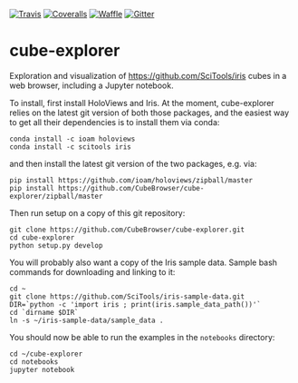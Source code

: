 [![Travis](https://api.travis-ci.org/CubeBrowser/cube-explorer.svg?branch=master)](https://travis-ci.org/CubeBrowser/cube-explorer)
[![Coveralls](https://img.shields.io/coveralls/CubeBrowser/cube-explorer.svg)](https://coveralls.io/github/CubeBrowser/cube-explorer)
[![Waffle](https://badge.waffle.io/CubeBrowser/cube-explorer.png?label=ready&title=ready)](https://waffle.io/CubeBrowser/cube-explorer)
[![Gitter](https://badges.gitter.im/Join%20Chat.svg)](https://gitter.im/CubeBrowser/cube-explorer)

# cube-explorer


Exploration and visualization of https://github.com/SciTools/iris cubes in a web browser, including a Jupyter notebook.

To install, first install HoloViews and Iris.  At the moment, cube-explorer relies on the latest git version of both those packages, and the easiest way to get all their dependencies is to install them via conda:

```
conda install -c ioam holoviews
conda install -c scitools iris
```

and then install the latest git version of the two packages, e.g. via:

```
pip install https://github.com/ioam/holoviews/zipball/master
pip install https://github.com/CubeBrowser/cube-explorer/zipball/master
```

Then run setup on a copy of this git repository:

```
git clone https://github.com/CubeBrowser/cube-explorer.git
cd cube-explorer
python setup.py develop
```

You will probably also want a copy of the Iris sample data.  Sample
bash commands for downloading and linking to it:

```
cd ~
git clone https://github.com/SciTools/iris-sample-data.git
DIR=`python -c 'import iris ; print(iris.sample_data_path())'`
cd `dirname $DIR`
ln -s ~/iris-sample-data/sample_data .
```

You should now be able to run the examples in the `notebooks` directory:

```
cd ~/cube-explorer
cd notebooks
jupyter notebook
```
